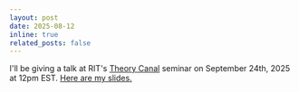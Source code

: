 ```yaml
---
layout: post
date: 2025-08-12
inline: true
related_posts: false
---
```


I'll be giving a talk at RIT's [Theory Canal](https://www.cs.rit.edu/~eh/TC/seminar.html)
seminar on September 24th, 2025 at 12pm EST. [Here are my slides.](../assets/pdf/CEAOA_theory_canal.pdf)
